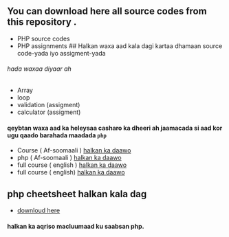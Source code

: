 ## You can download here all source codes from this repository .

* PHP source codes 
* PHP assignments ## Halkan waxa aad kala dagi kartaa dhamaan source code-yada iyo assigment-yada

###### hada waxaa diyaar ah 

* Array 
* loop 
* validation (assigment)
* calculator (assigment)



 #### qeybtan waxa aad ka heleysaa casharo ka dheeri ah jaamacada si aad kor ugu qaado barahada maadada `php`


* Course ( Af-soomaali ) [halkan ka daawo](https://www.youtube.com/watch?v=DmGUuqlNtb4&list=PL7usCIRV1hCOuOWsqB3Tz4RMMlf1_bPZX)
* php ( Af-soomaali ) [halkan ka daawo](https://www.youtube.com/watch?v=i8D_0CujEF8)
* full course ( english ) [halkan ka daawo](https://youtu.be/OK_JCtrrv-c)
* full course ( english) [halkan ka daawo](https://youtu.be/6EukZDFE_Zg)


## php cheetsheet halkan kala dag

* [downloud here](https://codemy.com/php-sheet.pdf)

#### halkan ka aqriso macluumaad ku saabsan php.

